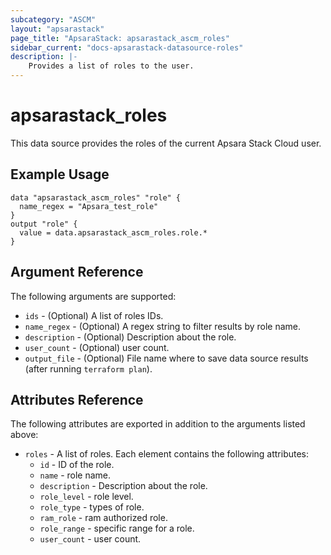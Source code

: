 ```yaml
---
subcategory: "ASCM"
layout: "apsarastack"
page_title: "ApsaraStack: apsarastack_ascm_roles"
sidebar_current: "docs-apsarastack-datasource-roles"
description: |-
    Provides a list of roles to the user.
---
```


# apsarastack\_roles

This data source provides the roles of the current Apsara Stack Cloud user.

## Example Usage

```
data "apsarastack_ascm_roles" "role" {
  name_regex = "Apsara_test_role"
}
output "role" {
  value = data.apsarastack_ascm_roles.role.*
}
```

## Argument Reference

The following arguments are supported:

* `ids` - (Optional) A list of roles IDs.
* `name_regex` - (Optional) A regex string to filter results by role name.
* `description` - (Optional) Description about the role.
* `user_count` - (Optional) user count.
* `output_file` - (Optional) File name where to save data source results (after running `terraform plan`).

## Attributes Reference

The following attributes are exported in addition to the arguments listed above:

* `roles` - A list of roles. Each element contains the following attributes:
    * `id` - ID of the role.
    * `name` - role name.
    * `description` - Description about the role.
    * `role_level` - role level.
    * `role_type` - types of role.
    * `ram_role` - ram authorized role.
    * `role_range` - specific range for a role.
    * `user_count` - user count.
     

